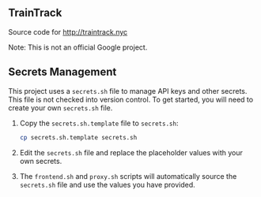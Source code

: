 ## TrainTrack

Source code for http://traintrack.nyc

Note: This is not an official Google project.

## Secrets Management

This project uses a `secrets.sh` file to manage API keys and other secrets. This file is not checked into version control. To get started, you will need to create your own `secrets.sh` file.

1.  Copy the `secrets.sh.template` file to `secrets.sh`:

    ```bash
    cp secrets.sh.template secrets.sh
    ```

2.  Edit the `secrets.sh` file and replace the placeholder values with your own secrets.

3.  The `frontend.sh` and `proxy.sh` scripts will automatically source the `secrets.sh` file and use the values you have provided.
